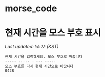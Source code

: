 # morse_code
# 현재 시간을 모스 부호 표시
<!-- MORSE_TIME_START -->
_Last updated: `04:28` (KST)_

```
현재 시간을 입력하세요. 모스 부호로 바꿉니다
----- ....- ..--- ---..
모스 부호를 다시 현재 시간으로 바꿉니다
0428
```
<!-- MORSE_TIME_END -->
